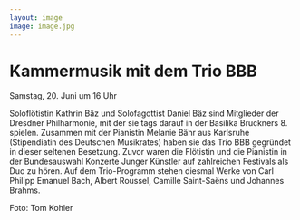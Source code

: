 ```yaml
---
layout: image
image: image.jpg
---
```


# Kammermusik mit dem Trio BBB
  
Samstag, 20. Juni um 16 Uhr
  
Soloflötistin Kathrin Bäz und Solofagottist Daniel Bäz sind Mitglieder der Dresdner Philharmonie, mit der sie tags darauf in der Basilika Bruckners 8. spielen.
Zusammen mit der Pianistin Melanie Bähr aus Karlsruhe (Stipendiatin des Deutschen Musikrates) haben sie das Trio BBB gegründet in dieser seltenen Besetzung. Zuvor waren die Flötistin und die Pianistin in der Bundesauswahl Konzerte Junger Künstler auf zahlreichen Festivals als Duo zu hören. Auf dem Trio-Programm stehen diesmal Werke von Carl Philipp Emanuel Bach, Albert Roussel, Camille Saint-Saëns und Johannes Brahms.

Foto: Tom Kohler